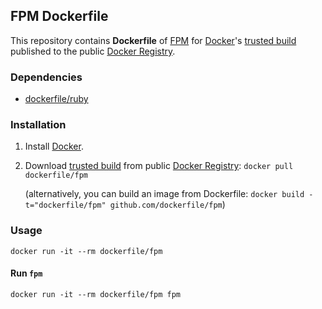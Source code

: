 ## FPM Dockerfile


This repository contains **Dockerfile** of [FPM](https://github.com/jordansissel/fpm) for [Docker](https://www.docker.io/)'s [trusted build](https://index.docker.io/u/dockerfile/fpm/) published to the public [Docker Registry](https://index.docker.io/).


### Dependencies

* [dockerfile/ruby](http://dockerfile.github.io/#/ruby)


### Installation

1. Install [Docker](https://www.docker.io/).

2. Download [trusted build](https://index.docker.io/u/dockerfile/fpm/) from public [Docker Registry](https://index.docker.io/): `docker pull dockerfile/fpm`

   (alternatively, you can build an image from Dockerfile: `docker build -t="dockerfile/fpm" github.com/dockerfile/fpm`)


### Usage

    docker run -it --rm dockerfile/fpm

#### Run `fpm`

    docker run -it --rm dockerfile/fpm fpm
